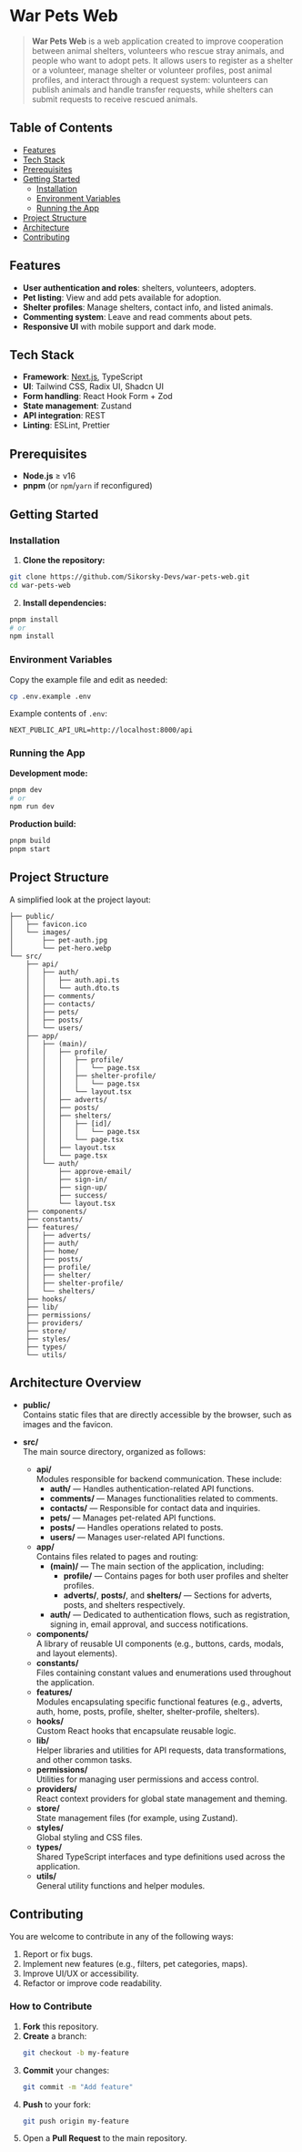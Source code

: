 # War Pets Web

> **War Pets Web** is a web application created to improve cooperation between animal shelters, volunteers who rescue stray animals, and people who want to adopt pets. It allows users to register as a shelter or a volunteer, manage shelter or volunteer profiles, post animal profiles, and interact through a request system: volunteers can publish animals and handle transfer requests, while shelters can submit requests to receive rescued animals.

## Table of Contents

- [Features](#features)
- [Tech Stack](#tech-stack)
- [Prerequisites](#prerequisites)
- [Getting Started](#getting-started)
    - [Installation](#installation)
    - [Environment Variables](#environment-variables)
    - [Running the App](#running-the-app)
- [Project Structure](#project-structure)
- [Architecture](#architecture)
- [Contributing](#contributing)

## Features

- **User authentication and roles**: shelters, volunteers, adopters.
- **Pet listing**: View and add pets available for adoption.
- **Shelter profiles**: Manage shelters, contact info, and listed animals.
- **Commenting system**: Leave and read comments about pets.
- **Responsive UI** with mobile support and dark mode.

## Tech Stack

- **Framework**: [Next.js](https://nextjs.org/), TypeScript
- **UI**: Tailwind CSS, Radix UI, Shadcn UI
- **Form handling**: React Hook Form + Zod
- **State management**: Zustand
- **API integration**: REST
- **Linting**: ESLint, Prettier

## Prerequisites

- **Node.js** ≥ v16
- **pnpm** (or `npm`/`yarn` if reconfigured)

## Getting Started

### Installation

1. **Clone the repository:**

```bash
git clone https://github.com/Sikorsky-Devs/war-pets-web.git
cd war-pets-web
```

2. **Install dependencies:**

```bash
pnpm install
# or
npm install
```

### Environment Variables

Copy the example file and edit as needed:

```bash
cp .env.example .env
```

Example contents of `.env`:

```env
NEXT_PUBLIC_API_URL=http://localhost:8000/api
```

### Running the App

**Development mode:**

```bash
pnpm dev
# or
npm run dev
```

**Production build:**

```bash
pnpm build
pnpm start
```

## Project Structure

A simplified look at the project layout:
```
├── public/
│   ├── favicon.ico
│   └── images/
│       ├── pet-auth.jpg
│       └── pet-hero.webp
└── src/
    ├── api/
    │   ├── auth/
    │   │   ├── auth.api.ts
    │   │   └── auth.dto.ts
    │   ├── comments/
    │   ├── contacts/
    │   ├── pets/
    │   ├── posts/
    │   └── users/
    ├── app/
    │   ├── (main)/
    │   │   ├── profile/
    │   │   │   ├── profile/
    │   │   │   │   └── page.tsx
    │   │   │   ├── shelter-profile/
    │   │   │   │   └── page.tsx
    │   │   │   └── layout.tsx
    │   │   ├── adverts/
    │   │   ├── posts/
    │   │   ├── shelters/
    │   │   │   ├── [id]/
    │   │   │   │   └── page.tsx
    │   │   │   └── page.tsx
    │   │   ├── layout.tsx
    │   │   └── page.tsx
    │   └── auth/
    │       ├── approve-email/
    │       ├── sign-in/
    │       ├── sign-up/
    │       ├── success/
    │       └── layout.tsx
    ├── components/
    ├── constants/
    ├── features/
    │   ├── adverts/
    │   ├── auth/
    │   ├── home/
    │   ├── posts/
    │   ├── profile/
    │   ├── shelter/
    │   ├── shelter-profile/
    │   └── shelters/
    ├── hooks/
    ├── lib/
    ├── permissions/
    ├── providers/
    ├── store/
    ├── styles/
    ├── types/
    └── utils/
```

## Architecture Overview

- **public/**  
  Contains static files that are directly accessible by the browser, such as images and the favicon.

- **src/**  
  The main source directory, organized as follows:
    - **api/**  
      Modules responsible for backend communication. These include:
        - **auth/** — Handles authentication-related API functions.
        - **comments/** — Manages functionalities related to comments.
        - **contacts/** — Responsible for contact data and inquiries.
        - **pets/** — Manages pet-related API functions.
        - **posts/** — Handles operations related to posts.
        - **users/** — Manages user-related API functions.
    - **app/**  
      Contains files related to pages and routing:
        - **(main)/** — The main section of the application, including:
            - **profile/** — Contains pages for both user profiles and shelter profiles.
            - **adverts/**, **posts/**, and **shelters/** — Sections for adverts, posts, and shelters respectively.
        - **auth/** — Dedicated to authentication flows, such as registration, signing in, email approval, and success notifications.
    - **components/**  
      A library of reusable UI components (e.g., buttons, cards, modals, and layout elements).
    - **constants/**  
      Files containing constant values and enumerations used throughout the application.
    - **features/**  
      Modules encapsulating specific functional features (e.g., adverts, auth, home, posts, profile, shelter, shelter-profile, shelters).
    - **hooks/**  
      Custom React hooks that encapsulate reusable logic.
    - **lib/**  
      Helper libraries and utilities for API requests, data transformations, and other common tasks.
    - **permissions/**  
      Utilities for managing user permissions and access control.
    - **providers/**  
      React context providers for global state management and theming.
    - **store/**  
      State management files (for example, using Zustand).
    - **styles/**  
      Global styling and CSS files.
    - **types/**  
      Shared TypeScript interfaces and type definitions used across the application.
    - **utils/**  
      General utility functions and helper modules.

## Contributing

You are welcome to contribute in any of the following ways:

1. Report or fix bugs.
2. Implement new features (e.g., filters, pet categories, maps).
3. Improve UI/UX or accessibility.
4. Refactor or improve code readability.

### How to Contribute

1. **Fork** this repository.
2. **Create** a branch:
   ```bash
   git checkout -b my-feature
   ```
3. **Commit** your changes:
   ```bash
   git commit -m "Add feature"
   ```
4. **Push** to your fork:
   ```bash
   git push origin my-feature
   ```
5. Open a **Pull Request** to the main repository.
